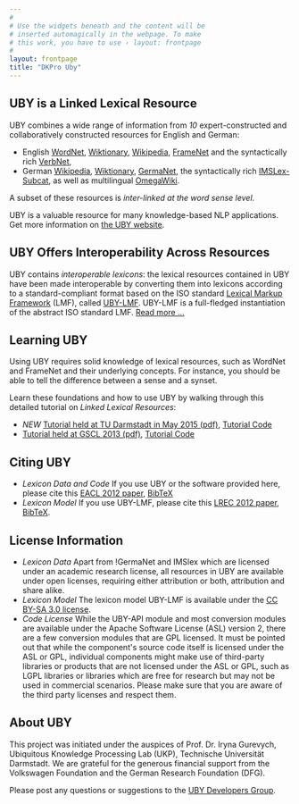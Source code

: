 ```yaml
---
#
# Use the widgets beneath and the content will be
# inserted automagically in the webpage. To make
# this work, you have to use › layout: frontpage
#
layout: frontpage
title: "DKPro Uby"
---
```


## UBY is a Linked Lexical Resource

UBY combines a wide range of information from *10* expert-constructed and collaboratively constructed resources for English and German:

 * English [WordNet](http://wordnet.princeton.edu/), [Wiktionary](http://en.wiktionary.org), [Wikipedia](http://en.wikipedia.org/), [FrameNet](https://framenet.icsi.berkeley.edu/fndrupal/) and the syntactically rich [VerbNet](http://verbs.colorado.edu/~mpalmer/projects/verbnet.html), 
 * German [Wikipedia](http://de.wikipedia.org), [Wiktionary](http://de.wiktionary.org), [GermaNet](http://www.sfs.uni-tuebingen.de/lsd/), the syntactically rich [IMSLex-Subcat](http://www.ims.uni-stuttgart.de/forschung/ressourcen/lexika/IMSLex.html), as well as multilingual [OmegaWiki](http://www.omegawiki.org/).

A subset of these resources is *inter-linked at the word sense level*.
 
UBY is a valuable resource for many knowledge-based NLP applications. Get more information on [the UBY website](http://www.ukp.tu-darmstadt.de/uby/).

## UBY Offers Interoperability Across Resources

UBY contains *interoperable lexicons*: the lexical resources contained in UBY have been made interoperable by converting them into lexicons according to a standard-compliant format based on the ISO standard [Lexical Markup Framework](http://en.wikipedia.org/wiki/Lexical_Markup_Framework) (LMF), called [UBY-LMF](http://en.wikipedia.org/wiki/UBY-LMF). UBY-LMF is a full-fledged instantiation of the abstract ISO standard LMF.
[Read more ...](http://www.ukp.tu-darmstadt.de/fileadmin/user_upload/Group_UKP/publikationen/2012/LREC2012_ubyLMFcamera-Ready.pdf)


## Learning UBY

Using UBY requires solid knowledge of lexical resources, such as WordNet and FrameNet and their underlying concepts. For instance, you should be able to tell the difference between a sense and a synset. 

Learn these foundations and how to use UBY by walking through this detailed tutorial on *Linked Lexical Resources*:

  * *NEW* [Tutorial held at TU Darmstadt in May 2015 (pdf)](http://uby.ukp.informatik.tu-darmstadt.de/uby/dkpro-uby-tutorial-aiphes.pdf), [Tutorial Code](http://uby.ukp.informatik.tu-darmstadt.de/uby/dkpro-uby-tutorial-aiphes.zip)
  * [Tutorial held at GSCL 2013 (pdf)](http://www.ukp.tu-darmstadt.de/fileadmin/user_upload/Group_UKP/publikationen/2013/ubyTutorial_GSCL2013.pdf), [Tutorial Code](http://code.google.com/p/dkpro-tutorials/wiki/UbyTutorial2013)
  
## Citing UBY

 * *Lexicon Data and Code* If you use UBY or the software provided here, please cite this [EACL 2012 paper](http://www.ukp.tu-darmstadt.de/fileadmin/user_upload/Group_UKP/publikationen/2012/uby_eacl2012_cameraready.pdf), [BibTeX](http://www.ukp.tu-darmstadt.de/publications/details/?no_cache=1&tx_bibtex_pi1%5Bpub_id%5D=TUD-CS-2012-0023#)
 * *Lexicon Model* If you use UBY-LMF, please cite this [LREC 2012 paper](http://www.ukp.tu-darmstadt.de/fileadmin/user_upload/Group_UKP/publikationen/2012/LREC2012_ubyLMFcamera-Ready.pdf), [BibTeX](http://www.ukp.tu-darmstadt.de/publications/details/?no_cache=1&tx_bibtex_pi1%5Bpub_id%5D=TUD-CS-2012-0045#).

## License Information

 * *Lexicon Data* Apart from !GermaNet and IMSlex which are licensed under an academic research license, all resources in UBY are available under open licenses, requiring either attribution or both, attribution and share alike.
 * *Lexicon Model* The lexicon model UBY-LMF is available under the [CC BY-SA 3.0 license](http://creativecommons.org/licenses/by-sa/3.0/de/deed.en).
 * *Code License* While the UBY-API module and most conversion modules are available under the Apache Software License (ASL) version 2, there are a few conversion modules that are GPL licensed. It must be pointed out that while the component's source code itself is licensed under the ASL or GPL, individual components might make use of third-party libraries or products that are not licensed under the ASL or GPL, such as LGPL libraries or libraries which are free for research but may not be used in commercial scenarios. Please make sure that you are aware of the third party licenses and respect them. 

## About UBY

This project was initiated under the auspices of Prof. Dr. Iryna Gurevych, Ubiquitous Knowledge Processing Lab (UKP), Technische Universität Darmstadt.
We are grateful for the generous financial support from the Volkswagen Foundation and the German Research Foundation (DFG).

Please post any questions or suggestions to the [UBY Developers Group](http://groups.google.com/group/uby-developers).
